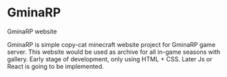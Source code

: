 # GminaRP
GminaRP website

GminaRP is simple copy-cat minecraft website project for GminaRP game server.
This website would be used as archive for all in-game seasons with gallery.
Early stage of development, only using HTML + CSS. Later Js or React is going to be implemented.
